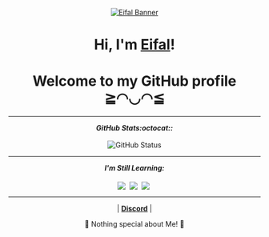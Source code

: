 <p align="center">
  <a href="https://discordapp.com/users/888941811224150046/"><img src="banner1.gif" alt="Eifal Banner"></a>
</p>

<h1 align="center">Hi, I'm <a href="https://discordapp.com/users/888941811224150046/">Eifal</a>!</h1>
<h1 align="center">Welcome to my GitHub profile ≧◠◡◠≦ </h1>

<hr>

<p align = "center">
  <i><b>GitHub Stats:octocat::</b></i><br><br>
  <img src = "https://github-readme-stats.lostgirljourney.vercel.app/api?username=Eifal&bg_color=291B3E&title_color=ff64da&text_color=ffffff&icon_color=a960ff&hide_border=true&show_icons=true&count_private=true" alt="GitHub Status" />
</p>

<hr>

<p align="center">
<i><b>I'm Still Learning:</b></i> 
  <br><br>
  <img align="center" src="https://img.shields.io/badge/-Python-black?logo=P&style=social" />&nbsp;
  <img align="center" src="https://img.shields.io/badge/-Java-black?logo=Java&style=social" />&nbsp;
  <img align="center" src="https://img.shields.io/badge/-C++-black?logo=C++&style=social" />&nbsp;
</p>

<hr>

<p align="center">
 | <strong><a href="https://discordapp.com/users/888941811224150046/">Discord</a></strong> |
</p>

<p align="center">💜 Nothing special about Me! 💜</p>

<!--
**Eifal/Eifal** is a ✨ _special_ ✨ repository because its `README.md` (this file) appears on your GitHub profile.

Here are some ideas to get you started:

- 🔭 I’m currently working on ...
- 🌱 I’m currently learning ...
- 👯 I’m looking to collaborate on ...
- 🤔 I’m looking for help with ...
- 💬 Ask me about ...
- 📫 How to reach me: ...
- 😄 Pronouns: ...
- ⚡ Fun fact: ...
-->
